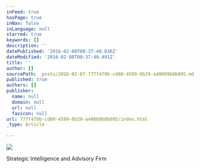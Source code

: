 ```yaml
---
inFeed: true
hasPage: true
inNav: false
inLanguage: null
starred: true
keywords: []
description: ''
datePublished: '2016-02-08T00:37:48.036Z'
dateModified: '2016-02-08T00:37:40.491Z'
title: ''
author: []
sourcePath: _posts/2016-02-07-777f479b-cd00-4599-8b29-a40089b8b095.md
published: true
authors: []
publisher:
  name: null
  domain: null
  url: null
  favicon: null
url: 777f479b-cd00-4599-8b29-a40089b8b095/index.html
_type: Article

---
```

![](https://s3-us-west-2.amazonaws.com/the-grid-img/p/c43516c0e578efdf75029ee456f43134bd52bed2.png)

Strategic Intelligence and Advisory Firm